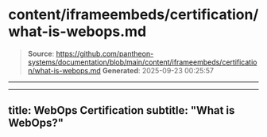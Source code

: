 # content/iframeembeds/certification/what-is-webops.md

> **Source**: https://github.com/pantheon-systems/documentation/blob/main/content/iframeembeds/certification/what-is-webops.md
> **Generated**: 2025-09-23 00:25:57

---

---
title: WebOps Certification
subtitle: "What is WebOps?"
---

<Partial file="certification-guide/what-is-webops.md" />
